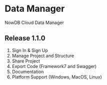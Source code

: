# Data Manager
NowDB Cloud Data Manager

## Release 1.1.0
1. Sign In & Sign Up
2. Manage Project and Structure
3. Share Project
4. Export Code (Framework7 and Swagger)
5. Documentation
6. Platform Support (Windows, MacOS, Linux)
